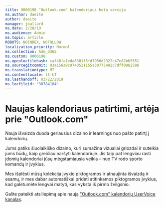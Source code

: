 ```yaml
---
title: 9000198 "Outlook.com" kalendoriaus beta versija
ms.author: daeite
author: daeite
manager: joallard
ms.date: 2/28/19
ms.audience: Admin
ms.topic: article
ROBOTS: NOINDEX, NOFOLLOW
localization_priority: Normal
ms.collection: Adm_O365
ms.custom: 9000198
ms.openlocfilehash: caf40fa1eda6301f5fd7956d2322c47e82bb5551
ms.sourcegitcommit: 03a156a9c9740521155a30775492c7dff0982588
ms.translationtype: MT
ms.contentlocale: lt-LT
ms.lasthandoff: 03/22/2019
ms.locfileid: "30784104"
---
```

# <a name="new-calendar-experiences-coming-to-outlookcom"></a>Naujas kalendoriaus patirtimi, artėja prie "Outlook.com"

Nauja išvaizda duoda geriausius dizaino ir learnings nuo pašto patirtį į kalendorių.

Jums patiks šiuolaikiško dizaino, kuri sumažina vizualiai griozdai ir suteikia jums būdų, kaip greičiau naršyti kalendoriuje. Jis taip pat lengviau rasti įdomių kalendoriai jūsų mėgstamiausia veikla – nuo TV rodo sporto komandų ir įvykius.

Mes išplėsti mūsų kolekcija įvykio piktogramos ir atnaujinta išvaizdą ir esamų, ir mes dabar automatiškai pridėti atitinkamos piktogramos įvykius, kad galėtumėte lengvai matyti, kas vyksta iš pirmo žvilgsnio.

Galite pateikti atsiliepimą apie naują ["Outlook.com" kalendorių UserVoice kanalas](https://outlook.uservoice.com/forums/601444-new-experiences-in-outlook-com?category_id=209197).